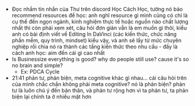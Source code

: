 - Đọc nhầm tin nhắn của Thư trên discord Học Cách Học, tưởng nó bảo recommend resources để học: anh nghĩ resource gì mình cũng có chỉ là cụ thể đến ngọn ngành, kinh nghiệm thực tế hoặc nguồn nào chất lượng nhất thì còn phải xem xét, câu hỏi đơn giản vẫn là em muốn gì thôi, kiểu anh có bài định viết về Editing In DaVinci (các kiến thức, chức năng phần mềm, quy trình, mindset) kiểu vậy, và anh sẽ lấy từ mức chuyên nghiệp rồi chia nó ra thành các tầng kiến thức theo nhu cầu - đấy là cách anh học: aim đến cái gì cao nhất
- Is Businessize everything is good? why do people still use? cause it's so no brain and simple?
	- Ex: PDCA Cycle
- 21:41 phản tư, phản biện, meta cognitive khác gì nhau... cái câu hỏi trên của mình chắc chắn không phải meta cognitive? nó là phản biện? phản tư là luôn chú ý đến bản thân, và phản tư rộng hơn vì ta phản tư, ta phản biện lại chính ta ở nhiều mặt hơn